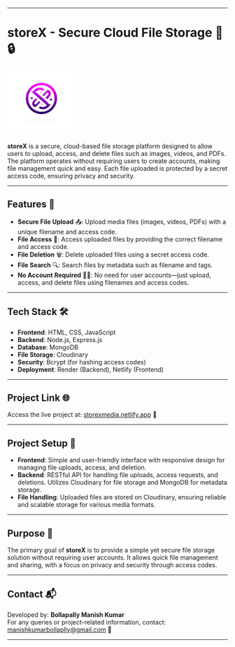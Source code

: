
---

# storeX - Secure Cloud File Storage 🚀🔒

<img src="https://raw.githubusercontent.com/Bollapally-Manish-Kumar/storeX/master/frontend/img/favicon.png" width="150px" height="150px" />



**storeX** is a secure, cloud-based file storage platform designed to allow users to upload, access, and delete files such as images, videos, and PDFs. The platform operates without requiring users to create accounts, making file management quick and easy. Each file uploaded is protected by a secret access code, ensuring privacy and security.

---

## Features 🌟

- **Secure File Upload** 📤: Upload media files (images, videos, PDFs) with a unique filename and access code.
- **File Access** 🔑: Access uploaded files by providing the correct filename and access code.
- **File Deletion** 🗑️: Delete uploaded files using a secret access code.
- **File Search** 🔍: Search files by metadata such as filename and tags.
- **No Account Required** 🙅‍♂️: No need for user accounts—just upload, access, and delete files using filenames and access codes.

---

## Tech Stack 🛠️

- **Frontend**: HTML, CSS, JavaScript
- **Backend**: Node.js, Express.js
- **Database**: MongoDB
- **File Storage**: Cloudinary
- **Security**: Bcrypt (for hashing access codes)
- **Deployment**: Render (Backend), Netlify (Frontend)

---

## Project Link 🌐

Access the live project at: [storexmedia.netlify.app](https://storexmedia.netlify.app) 🎉

---

## Project Setup 📝

- **Frontend**: Simple and user-friendly interface with responsive design for managing file uploads, access, and deletion.
- **Backend**: RESTful API for handling file uploads, access requests, and deletions. Utilizes Cloudinary for file storage and MongoDB for metadata storage.
- **File Handling**: Uploaded files are stored on Cloudinary, ensuring reliable and scalable storage for various media formats.

---

## Purpose 🎯

The primary goal of **storeX** is to provide a simple yet secure file storage solution without requiring user accounts. It allows quick file management and sharing, with a focus on privacy and security through access codes.

---

## Contact 📬

Developed by: **Bollapally Manish Kumar**  
For any queries or project-related information, contact: [manishkumarbollaplly@gmail.com](mailto:manishkumarbollaplly@gmail.com) 📧

---

